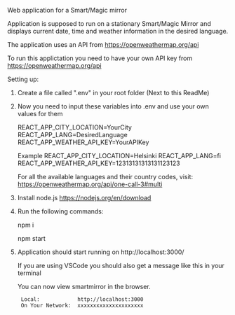 Web application for a Smart/Magic mirror

Application is supposed to run on a stationary Smart/Magic Mirror and displays current date, time and weather information in the desired language. 

The application uses an API from https://openweathermap.org/api 

To run this applictation you need to have your own API key from https://openweathermap.org/api

Setting up:

1. Create a file called ".env" in your root folder (Next to this ReadMe)

2. Now you need to input these variables into .env and use your own values for them

    REACT_APP_CITY_LOCATION=YourCity
    REACT_APP_LANG=DesiredLanguage
    REACT_APP_WEATHER_API_KEY=YourAPIKey

    Example
    REACT_APP_CITY_LOCATION=Helsinki
    REACT_APP_LANG=fi
    REACT_APP_WEATHER_API_KEY=12313131313131123123

    For all the available languages and their country codes, visit: 
    https://openweathermap.org/api/one-call-3#multi

3. Install node.js https://nodejs.org/en/download

4. Run the following commands:

    npm i

    npm start

5. Application should start running on http://localhost:3000/

    If you are using VSCode you should also get a message like this in your terminal

    You can now view smartmirror in the browser.     

        Local:            http://localhost:3000        
        On Your Network:  xxxxxxxxxxxxxxxxxxxxx    
